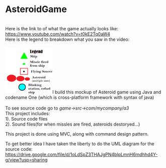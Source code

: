 # AsteroidGame

<br>Here is the link to of what the game actually looks like:
https://www.youtube.com/watch?v=t0kE2Tq0aW4
<br>Here is the legend to breakdown what you saw in the video:<br><br>
<img src="https://github.com/link05/AsteroidGame/blob/master/legend.PNG" width="150" height="150" align="left">

<br><br><br><br><br><br><br>I build this mockup of Asteroid game using Java and codename One (which is cross-platform framework with syntax of java)
<br><br>To see source code go to <em>game->src->com/mycompany/a3</em>
<br>This project includes:<br>
    1). Source code files<br>
    2). Sound files(for when missles are fired, asteroids destoryed...)<br>
    
This project is done using MVC, along with command design pattern.
<br>

To get better idea I have taken the liberty to do the UML diagram for the source code:
https://drive.google.com/file/d/1oLdSpZ3THAJgPN4blpLmnH6mdhhd4Y-g/view?usp=sharing




  
      
